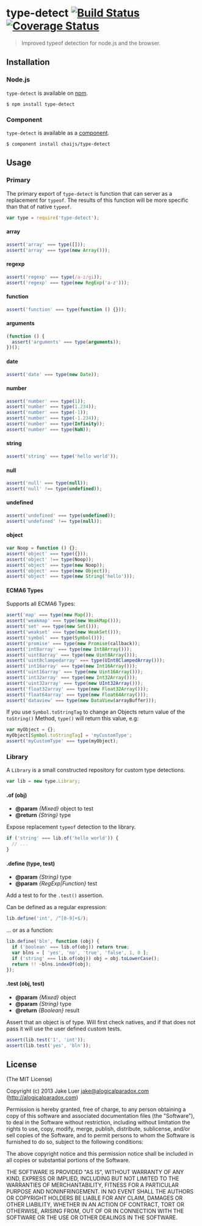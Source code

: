 # type-detect [![Build Status](https://travis-ci.org/chaijs/type-detect.png?branch=master)](https://travis-ci.org/chaijs/type-detect) [![Coverage Status](https://coveralls.io/repos/chaijs/type-detect/badge.png?branch=master)](https://coveralls.io/r/chaijs/type-detect?branch=master)

> Improved typeof detection for node.js and the browser.

## Installation

### Node.js

`type-detect` is available on [npm](http://npmjs.org).

    $ npm install type-detect

### Component

`type-detect` is available as a [component](https://github.com/component/component).

    $ component install chaijs/type-detect

## Usage

### Primary

The primary export of `type-detect` is function that can server as a replacement for 
`typeof`. The results of this function will be more specific than that of native `typeof`.

```js
var type = require('type-detect');
```

#### array

```js
assert('array' === type([]));
assert('array' === type(new Array()));
```

#### regexp

```js
assert('regexp' === type(/a-z/gi));
assert('regexp' === type(new RegExp('a-z')));
```

#### function

```js
assert('function' === type(function () {}));
```

#### arguments

```js
(function () {
  assert('arguments' === type(arguments));
})();
```

#### date

```js
assert('date' === type(new Date));
```

#### number

```js
assert('number' === type(1));
assert('number' === type(1.234));
assert('number' === type(-1));
assert('number' === type(-1.234));
assert('number' === type(Infinity));
assert('number' === type(NaN));
```

#### string

```js
assert('string' === type('hello world'));
```

#### null

```js
assert('null' === type(null));
assert('null' !== type(undefined));
```

#### undefined

```js
assert('undefined' === type(undefined));
assert('undefined' !== type(null));
```

#### object

```js
var Noop = function () {};
assert('object' === type({}));
assert('object' !== type(Noop));
assert('object' === type(new Noop));
assert('object' === type(new Object));
assert('object' === type(new String('hello')));
```

#### ECMA6 Types
Supports all ECMA6 Types:
```js
asert('map' === type(new Map());
assert('weakmap' === type(new WeakMap()));
assert('set' === type(new Set()));
assert('weakset' === type(new WeakSet()));
assert('symbol' === type(Symbol()));
assert('promise' === type(new Promise(callback));
assert('int8array' === type(new Int8Array()));
assert('uint8array' === type(new Uint8Array()));
assert('uint8clampedarray' === type(UInt8ClampedArray()));
assert('int16array' === type(new Int16Array()));
assert('uint16array' === type(new Uint16Array()));
assert('int32array' === type(new Int32Array()));
assert('uint32array' === type(new UInt32Array()));
assert('float32array' === type(new Float32Array()));
assert('float64array' === type(new Float64Array()));
assert('dataview' === type(new DataView(arrayBuffer)));
```

If you use `Symbol.toStringTag` to change an Objects return value of the `toString()` Method, `type()` will return this value, e.g:
```js
var myObject = {};
myObject[Symbol.toStringTag] = 'myCustomType';
assert('myCustomType' === type(myObject);
```

### Library

A `Library` is a small constructed repository for custom type detections.

```js
var lib = new type.Library;
```

#### .of (obj)

* **@param** _{Mixed}_ object to test
* **@return** _{String}_  type

Expose replacement `typeof` detection to the library.

```js
if ('string' === lib.of('hello world')) {
  // ...
}
```


#### .define (type, test)

* **@param** _{String}_ type 
* **@param** _{RegExp|Function}_ test 

Add a test to for the `.test()` assertion.

Can be defined as a regular expression:

```js
lib.define('int', /^[0-9]+$/);
```

... or as a function:

```js
lib.define('bln', function (obj) {
  if ('boolean' === lib.of(obj)) return true;
  var blns = [ 'yes', 'no', 'true', 'false', 1, 0 ];
  if ('string' === lib.of(obj)) obj = obj.toLowerCase();
  return !! ~blns.indexOf(obj);
});
```


#### .test (obj, test)

* **@param** _{Mixed}_ object 
* **@param** _{String}_ type 
* **@return** _{Boolean}_  result

Assert that an object is of type. Will first
check natives, and if that does not pass it will
use the user defined custom tests.

```js
assert(lib.test('1', 'int'));
assert(lib.test('yes', 'bln'));
```




## License

(The MIT License)

Copyright (c) 2013 Jake Luer <jake@alogicalparadox.com> (http://alogicalparadox.com)

Permission is hereby granted, free of charge, to any person obtaining a copy
of this software and associated documentation files (the "Software"), to deal
in the Software without restriction, including without limitation the rights
to use, copy, modify, merge, publish, distribute, sublicense, and/or sell
copies of the Software, and to permit persons to whom the Software is
furnished to do so, subject to the following conditions:

The above copyright notice and this permission notice shall be included in
all copies or substantial portions of the Software.

THE SOFTWARE IS PROVIDED "AS IS", WITHOUT WARRANTY OF ANY KIND, EXPRESS OR
IMPLIED, INCLUDING BUT NOT LIMITED TO THE WARRANTIES OF MERCHANTABILITY,
FITNESS FOR A PARTICULAR PURPOSE AND NONINFRINGEMENT. IN NO EVENT SHALL THE
AUTHORS OR COPYRIGHT HOLDERS BE LIABLE FOR ANY CLAIM, DAMAGES OR OTHER
LIABILITY, WHETHER IN AN ACTION OF CONTRACT, TORT OR OTHERWISE, ARISING FROM,
OUT OF OR IN CONNECTION WITH THE SOFTWARE OR THE USE OR OTHER DEALINGS IN
THE SOFTWARE.

